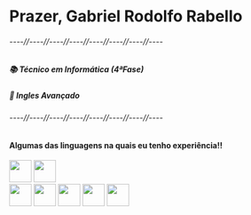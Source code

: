 <h1>Prazer, Gabriel Rodolfo Rabello</h1>

<div>
  <h6>----//----//----//----//----//----//----//----</h6>
  
  <h5>📚 Técnico em Informática (4ªFase)</h5>
  <h5>📣 Ingles Avançado</h5>
  
  <h6>----//----//----//----//----//----//----//----</h6>

  <h4>Algumas das linguagens na quais eu tenho experiência!!</h4>
  <img src="https://cdn.jsdelivr.net/gh/devicons/devicon/icons/python/python-original-wordmark.svg" width="40" height="40"/>
  <img src="https://cdn.jsdelivr.net/gh/devicons/devicon@latest/icons/cplusplus/cplusplus-plain.svg" width="40" height="40"/><br>      
  <img src="https://cdn.jsdelivr.net/gh/devicons/devicon/icons/html5/html5-plain-wordmark.svg" width="40" height="40"/>
  <img src="https://cdn.jsdelivr.net/gh/devicons/devicon@latest/icons/css3/css3-plain-wordmark.svg" width="40" height="40"/>
  <img src="https://cdn.jsdelivr.net/gh/devicons/devicon@latest/icons/javascript/javascript-plain.svg" width="40" height="40"/>
  <img src="https://cdn.jsdelivr.net/gh/devicons/devicon@latest/icons/php/php-original.svg" width="40" height="40"/>  
  <img src="https://cdn.jsdelivr.net/gh/devicons/devicon/icons/mysql/mysql-original-wordmark.svg" width="40" height="40"/>
</div>
